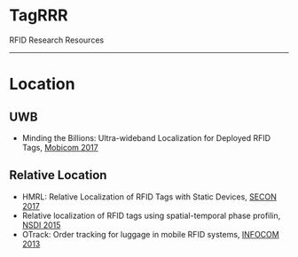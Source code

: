 # TagRRR
RFID Research Resources 

---

# Location
## UWB
- Minding the Billions: Ultra-wideband Localization for Deployed RFID Tags, [Mobicom 2017](www.mit.edu/~fadel/papers/RFind-paper.pdf)

## Relative Location
- HMRL: Relative Localization of RFID Tags with Static Devices, [SECON 2017](http://ieeexplore.ieee.org/document/7964944/)
- Relative localization of RFID tags using spatial-temporal phase profilin, [NSDI 2015]()
- OTrack: Order tracking for luggage in mobile RFID systems, [INFOCOM 2013]()
